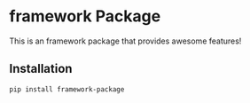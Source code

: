 # framework Package

This is an framework package that provides awesome features!

## Installation

```bash
pip install framework-package

